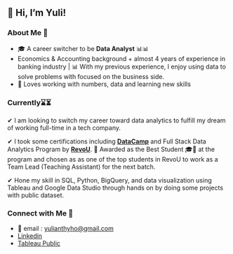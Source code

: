 ## 👋 Hi, I’m Yuli!

###  **About Me** 👀

- 🎓 A career switcher to be **Data Analyst** 📊📊
- Economics & Accounting background + almost 4 years of experience in banking industry | 📊 With my previous experience, I enjoy using data to solve problems with focused on the business side.
- 🌱 Loves working with numbers, data and learning new skills 
 
 ### **Currently**⌛⏳
 
 ✔ I am looking to switch my career toward data analytics to fulfill my dream of working full-time in a tech company. 

 ✔ I took some certifications including **[DataCamp](https://www.datacamp.com/)** and Full Stack Data Analytics Program by **[RevoU](https://revou.co/data-analytics)**. 👩 Awarded as the Best Student 🎓🎉 at the program and chosen as as one of the top students in RevoU to work as a Team Lead (Teaching Assistant) for the next batch.

 ✔ Hone my skill in SQL, Python, BigQuery, and data visualization using Tableau and Google Data Studio through hands on by doing some projects with public dataset.
 
### **Connect with Me** 💛

- 📩 email : yulianthyho@gmail.com
- [Linkedin](https://www.linkedin.com/in/yulianthyho/)
- [Tableau Public](https://public.tableau.com/app/profile/yulianthy.ho)




<!---
yulianthyho/yulianthyho is a ✨ special ✨ repository because its `README.md` (this file) appears on your GitHub profile.
You can click the Preview link to take a look at your changes.
--->

